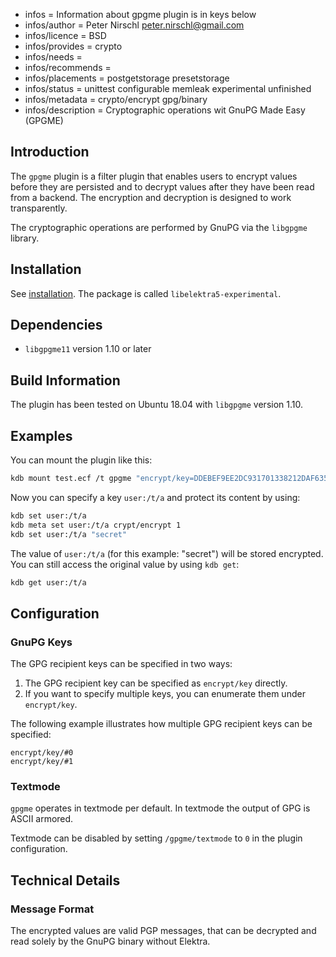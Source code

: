 - infos = Information about gpgme plugin is in keys below
- infos/author = Peter Nirschl <peter.nirschl@gmail.com>
- infos/licence = BSD
- infos/provides = crypto
- infos/needs =
- infos/recommends =
- infos/placements = postgetstorage presetstorage
- infos/status = unittest configurable memleak experimental unfinished
- infos/metadata = crypto/encrypt gpg/binary
- infos/description = Cryptographic operations wit GnuPG Made Easy (GPGME)

## Introduction

The `gpgme` plugin is a filter plugin that enables users to encrypt values before they are
persisted and to decrypt values after they have been read from a backend.
The encryption and decryption is designed to work transparently.

The cryptographic operations are performed by GnuPG via the `libgpgme` library.

## Installation

See [installation](/doc/INSTALL.md).
The package is called `libelektra5-experimental`.

## Dependencies

- `libgpgme11` version 1.10 or later

## Build Information

The plugin has been tested on Ubuntu 18.04 with `libgpgme` version 1.10.

## Examples

You can mount the plugin like this:

```sh
kdb mount test.ecf /t gpgme "encrypt/key=DDEBEF9EE2DC931701338212DAF635B17F230E8D"
```

Now you can specify a key `user:/t/a` and protect its content by using:

```sh
kdb set user:/t/a
kdb meta set user:/t/a crypt/encrypt 1
kdb set user:/t/a "secret"
```

The value of `user:/t/a` (for this example: "secret") will be stored encrypted.
You can still access the original value by using `kdb get`:

```sh
kdb get user:/t/a
```

## Configuration

### GnuPG Keys

The GPG recipient keys can be specified in two ways:

1. The GPG recipient key can be specified as `encrypt/key` directly.
2. If you want to specify multiple keys, you can enumerate them under `encrypt/key`.

The following example illustrates how multiple GPG recipient keys can be specified:

```
encrypt/key/#0
encrypt/key/#1
```

### Textmode

`gpgme` operates in textmode per default. In textmode the output of GPG is ASCII armored.

Textmode can be disabled by setting `/gpgme/textmode` to `0` in the plugin configuration.

## Technical Details

### Message Format

The encrypted values are valid PGP messages, that can be decrypted and read solely by the GnuPG binary without Elektra.
